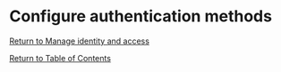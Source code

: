 # Configure authentication methods


[Return to Manage identity and access](README.md)

[Return to Table of Contents](../README.md)